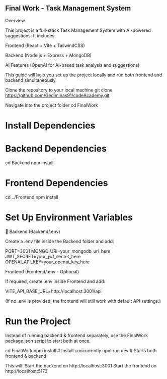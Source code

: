 ## Final Work - Task Management System

Overview

This project is a full-stack Task Management System with AI-powered suggestions. It includes:

Frontend (React + Vite + TailwindCSS)

Backend (Node.js + Express + MongoDB)

AI Features (OpenAI for AI-based task analysis and suggestions)

This guide will help you set up the project locally and run both frontend and backend simultaneously.

Clone the repository to your local machine
git clone https://github.com/Gediminas91/codeAcademy.git

Navigate into the project folder
cd FinalWork

# Install Dependencies

# Backend Dependencies

cd Backend
npm install

# Frontend Dependencies

cd ../Frontend
npm install

# Set Up Environment Variables

🔹 Backend (Backend/.env)

Create a .env file inside the Backend folder and add:

PORT=3001
MONGO_URI=your_mongodb_uri_here
JWT_SECRET=your_jwt_secret_here
OPENAI_API_KEY=your_openai_key_here

Frontend (Frontend/.env - Optional)

If required, create .env inside Frontend and add:

VITE_API_BASE_URL=http://localhost:3001/api

(If no .env is provided, the frontend will still work with default API settings.)

# Run the Project

Instead of running backend & frontend separately, use the FinalWork package.json script to start both at once.

cd FinalWork
npm install # Install concurrently
npm run dev # Starts both frontend & backend

This will:
Start the backend on http://localhost:3001
Start the frontend on http://localhost:5173
